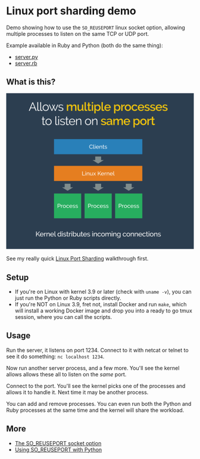 Linux port sharding demo
========================

Demo showing how to use the `SO_REUSEPORT` linux socket option, allowing multiple processes to listen on the same TCP or UDP port.

Example available in Ruby and Python (both do the same thing):
- [server.py](root/src/server.py)
- [server.rb](root/src/server.rb)

What is this?
-------------

![SO_REUSEPORT sharding](slides/preview.png)

See my really quick [Linux Port Sharding](https://speakerdeck.com/joewalnes/linux-port-sharding) walkthrough first.

Setup
-----

- If you're on Linux with kernel 3.9 or later (check with `uname -v`), you can just run the Python or Ruby scripts directly.
- If you're NOT on Linux 3.9, fret not, install Docker and run `make`, which will install a working Docker image and drop you into a ready to go tmux session, where you can call the scripts.

Usage
-----

Run the server, it listens on port 1234. Connect to it with netcat or telnet to see it do something: `nc localhost 1234`.

Now run another server process, and a few more. You'll see the kernel allows allows these all to listen on the *same* port.

Connect to the port. You'll see the kernel picks one of the processes and allows it to handle it. Next time it may be another process.

You can add and remove processes. You can even run both the Python and Ruby processes at the same time and the kernel will share the workload.

More
----

* [The SO_REUSEPORT socket option](https://lwn.net/Articles/542629/)
* [Using SO_REUSEPORT with Python](http://www.giantflyingsaucer.com/blog/?p=4684)

